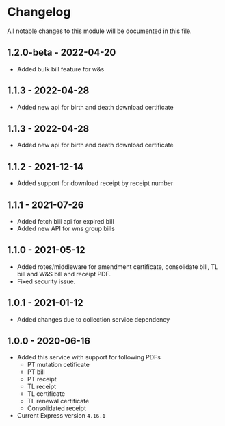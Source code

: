 # Changelog
All notable changes to this module will be documented in this file.
## 1.2.0-beta - 2022-04-20
- Added bulk bill feature for w&s

## 1.1.3 - 2022-04-28

- Added new api for birth and death download certificate

## 1.1.3 - 2022-04-28

- Added new api for birth and death download certificate

## 1.1.2 - 2021-12-14

- Added support for download receipt by receipt number 

## 1.1.1 - 2021-07-26

- Added fetch bill api for expired bill
- Added new API for wns group bills


## 1.1.0 - 2021-05-12

- Added rotes/middleware for amendment certificate, consolidate bill, TL bill and W&S bill and receipt PDF.
- Fixed security issue.

## 1.0.1 - 2021-01-12
- Added changes due to collection service dependency

## 1.0.0 - 2020-06-16
- Added this service with support for following PDFs
  - PT mutation cetificate
  - PT bill
  - PT receipt
  - TL receipt
  - TL certificate
  - TL renewal certificate
  - Consolidated receipt         
- Current Express version `4.16.1`
